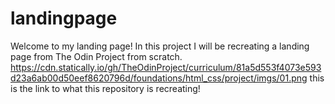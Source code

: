 # landingpage
Welcome to my landing page! In this project I will be recreating a landing page from The Odin Project from scratch. https://cdn.statically.io/gh/TheOdinProject/curriculum/81a5d553f4073e593d23a6ab00d50eef8620796d/foundations/html_css/project/imgs/01.png this is the link to what this repository is recreating! 